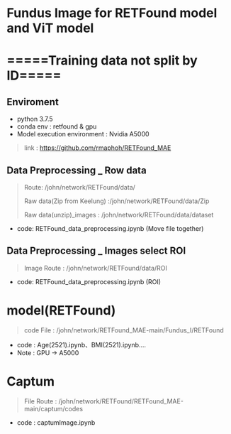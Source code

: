 # Fundus Image for RETFound model and ViT model
# =====Training data not split by ID=====
>
## Enviroment
* python 3.7.5 
* conda env : retfound & gpu
* Model execution environment : Nvidia A5000
> link : https://github.com/rmaphoh/RETFound_MAE

## Data Preprocessing _ Row data
> Route: /john/network/RETFound/data/
> 
> Raw data(Zip from Keelung) :/john/network/RETFound/data/Zip
> 
> Raw data(unzip)_images : /john/network/RETFound/data/dataset
> 
* code: RETFound_data_preprocessing.ipynb (Move file together)

## Data Preprocessing _ Images select ROI
> Image Route : /john/network/RETFound/data/ROI
>
* code: RETFound_data_preprocessing.ipynb (ROI)

# model(RETFound)
> code File : /john/network/RETFound_MAE-main/Fundus_I/RETFound
* code : Age(2521).ipynb、BMI(2521).ipynb....
* Note : GPU -> A5000

# Captum
> File Route : /john/network/RETFound/RETFound_MAE-main/captum/codes
* code : captumImage.ipynb
